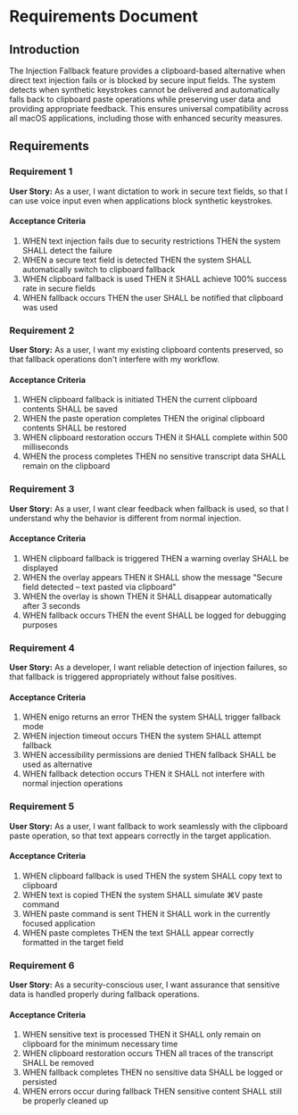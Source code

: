 # Requirements Document

## Introduction

The Injection Fallback feature provides a clipboard-based alternative when direct text injection
fails or is blocked by secure input fields. The system detects when synthetic keystrokes cannot be
delivered and automatically falls back to clipboard paste operations while preserving user data and
providing appropriate feedback. This ensures universal compatibility across all macOS applications,
including those with enhanced security measures.

## Requirements

### Requirement 1

**User Story:** As a user, I want dictation to work in secure text fields, so that I can use voice
input even when applications block synthetic keystrokes.

#### Acceptance Criteria

1. WHEN text injection fails due to security restrictions THEN the system SHALL detect the failure
2. WHEN a secure text field is detected THEN the system SHALL automatically switch to clipboard
   fallback
3. WHEN clipboard fallback is used THEN it SHALL achieve 100% success rate in secure fields
4. WHEN fallback occurs THEN the user SHALL be notified that clipboard was used

### Requirement 2

**User Story:** As a user, I want my existing clipboard contents preserved, so that fallback
operations don't interfere with my workflow.

#### Acceptance Criteria

1. WHEN clipboard fallback is initiated THEN the current clipboard contents SHALL be saved
2. WHEN the paste operation completes THEN the original clipboard contents SHALL be restored
3. WHEN clipboard restoration occurs THEN it SHALL complete within 500 milliseconds
4. WHEN the process completes THEN no sensitive transcript data SHALL remain on the clipboard

### Requirement 3

**User Story:** As a user, I want clear feedback when fallback is used, so that I understand why the
behavior is different from normal injection.

#### Acceptance Criteria

1. WHEN clipboard fallback is triggered THEN a warning overlay SHALL be displayed
2. WHEN the overlay appears THEN it SHALL show the message "Secure field detected – text pasted via
   clipboard"
3. WHEN the overlay is shown THEN it SHALL disappear automatically after 3 seconds
4. WHEN fallback occurs THEN the event SHALL be logged for debugging purposes

### Requirement 4

**User Story:** As a developer, I want reliable detection of injection failures, so that fallback is
triggered appropriately without false positives.

#### Acceptance Criteria

1. WHEN enigo returns an error THEN the system SHALL trigger fallback mode
2. WHEN injection timeout occurs THEN the system SHALL attempt fallback
3. WHEN accessibility permissions are denied THEN fallback SHALL be used as alternative
4. WHEN fallback detection occurs THEN it SHALL not interfere with normal injection operations

### Requirement 5

**User Story:** As a user, I want fallback to work seamlessly with the clipboard paste operation, so
that text appears correctly in the target application.

#### Acceptance Criteria

1. WHEN clipboard fallback is used THEN the system SHALL copy text to clipboard
2. WHEN text is copied THEN the system SHALL simulate ⌘V paste command
3. WHEN paste command is sent THEN it SHALL work in the currently focused application
4. WHEN paste completes THEN the text SHALL appear correctly formatted in the target field

### Requirement 6

**User Story:** As a security-conscious user, I want assurance that sensitive data is handled
properly during fallback operations.

#### Acceptance Criteria

1. WHEN sensitive text is processed THEN it SHALL only remain on clipboard for the minimum necessary
   time
2. WHEN clipboard restoration occurs THEN all traces of the transcript SHALL be removed
3. WHEN fallback completes THEN no sensitive data SHALL be logged or persisted
4. WHEN errors occur during fallback THEN sensitive content SHALL still be properly cleaned up
